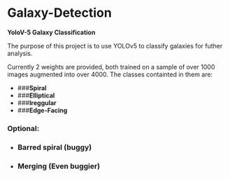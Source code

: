 # Galaxy-Detection

**YoloV-5 Galaxy Classification**

The purpose of this project is to use YOLOv5 to classify galaxies for futher analysis.

Currently 2 weights are provided, both trained on a sample of over 1000 images augmented into over 4000. The classes
containted in them are: 

- ###**Spiral**
- ###**Elliptical**
- ###**Ireggular**
- ###**Edge-Facing**

### Optional:

- ### Barred spiral (buggy)
- ### Merging (Even buggier)